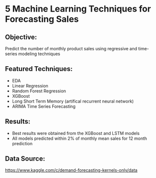 # 5 Machine Learning Techniques for Forecasting Sales 

## Objective: 
Predict the number of monthly product sales using regressive and time-series modeling techniques

## Featured Techniques:
* EDA
* Linear Regression
* Random Forest Regression
* XGBoost
* Long Short Term Memory (artifical recurrent neural network)
* ARIMA Time Series Forecasting

## Results:
* Best results were obtained from the XGBoost and LSTM models
* All models predicted within 2% of monthly mean sales for 12 month prediction

## Data Source: 
https://www.kaggle.com/c/demand-forecasting-kernels-only/data

